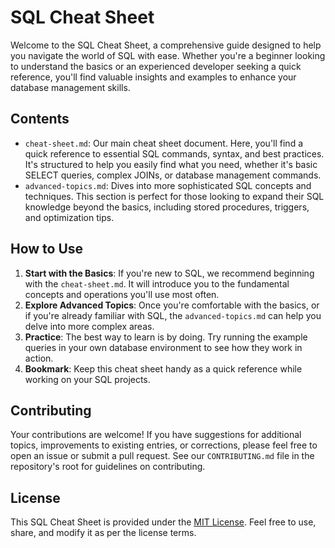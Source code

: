 # SQL Cheat Sheet

Welcome to the SQL Cheat Sheet, a comprehensive guide designed to help you navigate the world of SQL with ease. Whether you're a beginner looking to understand the basics or an experienced developer seeking a quick reference, you'll find valuable insights and examples to enhance your database management skills.

## Contents

- `cheat-sheet.md`: Our main cheat sheet document. Here, you'll find a quick reference to essential SQL commands, syntax, and best practices. It's structured to help you easily find what you need, whether it's basic SELECT queries, complex JOINs, or database management commands.
- `advanced-topics.md`: Dives into more sophisticated SQL concepts and techniques. This section is perfect for those looking to expand their SQL knowledge beyond the basics, including stored procedures, triggers, and optimization tips.

## How to Use

1. **Start with the Basics**: If you're new to SQL, we recommend beginning with the `cheat-sheet.md`. It will introduce you to the fundamental concepts and operations you'll use most often.
2. **Explore Advanced Topics**: Once you're comfortable with the basics, or if you're already familiar with SQL, the `advanced-topics.md` can help you delve into more complex areas.
3. **Practice**: The best way to learn is by doing. Try running the example queries in your own database environment to see how they work in action.
4. **Bookmark**: Keep this cheat sheet handy as a quick reference while working on your SQL projects.

## Contributing

Your contributions are welcome! If you have suggestions for additional topics, improvements to existing entries, or corrections, please feel free to open an issue or submit a pull request. See our `CONTRIBUTING.md` file in the repository's root for guidelines on contributing.

## License

This SQL Cheat Sheet is provided under the [MIT License](LICENSE). Feel free to use, share, and modify it as per the license terms.
